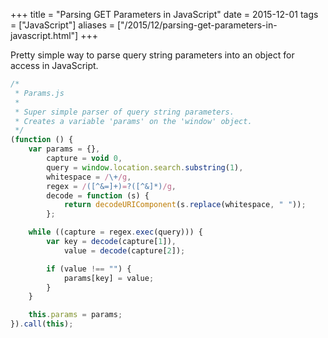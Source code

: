 +++
title = "Parsing GET Parameters in JavaScript"
date = 2015-12-01
tags = ["JavaScript"]
aliases = ["/2015/12/parsing-get-parameters-in-javascript.html"]
+++

Pretty simple way to parse query string parameters into an object for access in
JavaScript.

```js
/*
 * Params.js
 *
 * Super simple parser of query string parameters.
 * Creates a variable 'params' on the 'window' object.
 */
(function () {
	var params = {},
		capture = void 0,
		query = window.location.search.substring(1),
		whitespace = /\+/g,
		regex = /([^&=]+)=?([^&]*)/g,
		decode = function (s) {
			return decodeURIComponent(s.replace(whitespace, " "));
		};

	while ((capture = regex.exec(query))) {
		var key = decode(capture[1]),
			value = decode(capture[2]);

		if (value !== "") {
			params[key] = value;
		}
	}

	this.params = params;
}).call(this);
```
